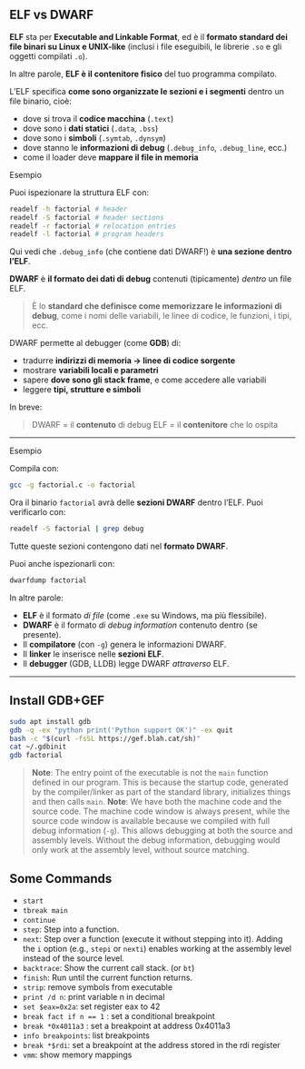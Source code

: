 ## ELF vs DWARF


**ELF** sta per **Executable and Linkable Format**,
ed è il **formato standard dei file binari su Linux e UNIX-like** (inclusi i file eseguibili, le librerie `.so` e gli oggetti compilati `.o`).

In altre parole, **ELF è il contenitore fisico** del tuo programma compilato.


L’ELF specifica **come sono organizzate le sezioni e i segmenti** dentro un file binario, cioè:

* dove si trova il **codice macchina** (`.text`)
* dove sono i **dati statici** (`.data`, `.bss`)
* dove sono i **simboli** (`.symtab`, `.dynsym`)
* dove stanno le **informazioni di debug** (`.debug_info`, `.debug_line`, ecc.)
* come il loader deve **mappare il file in memoria**

Esempio

Puoi ispezionare la struttura ELF con:

```bash
readelf -h factorial # header
readelf -S factorial # header sections
readelf -r factorial # relocation entries
readelf -l factorial # program headers

```

Qui vedi che `.debug_info` (che contiene dati DWARF!) è **una sezione dentro l’ELF**.


**DWARF** è **il formato dei dati di debug** contenuti (tipicamente) *dentro* un file ELF.

> È lo **standard che definisce come memorizzare le informazioni di debug**,
> come i nomi delle variabili, le linee di codice, le funzioni, i tipi, ecc.

DWARF permette al debugger (come **GDB**) di:

* tradurre **indirizzi di memoria → linee di codice sorgente**
* mostrare **variabili locali e parametri**
* sapere **dove sono gli stack frame**, e come accedere alle variabili
* leggere **tipi, strutture e simboli**

In breve:

> DWARF = il **contenuto** di debug
> ELF = il **contenitore** che lo ospita

---

Esempio

Compila con:

```bash
gcc -g factorial.c -o factorial
```

Ora il binario `factorial` avrà delle **sezioni DWARF** dentro l’ELF.
Puoi verificarlo con:

```bash
readelf -S factorial | grep debug
```

Tutte queste sezioni contengono dati nel **formato DWARF**.

Puoi anche ispezionarli con:

```bash
dwarfdump factorial
```

In altre parole:

* **ELF** è il formato *di file* (come `.exe` su Windows, ma più flessibile).
* **DWARF** è il formato *di debug information* contenuto dentro (se presente).
* Il **compilatore** (con `-g`) genera le informazioni DWARF.
* Il **linker** le inserisce nelle **sezioni ELF**.
* Il **debugger** (GDB, LLDB) legge DWARF *attraverso* ELF.

---



## Install GDB+GEF

```bash
sudo apt install gdb
gdb -q -ex "python print('Python support OK')" -ex quit
bash -c "$(curl -fsSL https://gef.blah.cat/sh)"
cat ~/.gdbinit
gdb factorial
```

> **Note**: The entry point of the executable is not the `main` function defined in our program. This is because the startup code, generated by the compiler/linker as part of the standard library, initializes things and then calls `main`.
> **Note**: We have both the machine code and the source code. The machine code window is always present, while the source code window is available because we compiled with full debug information (`-g`). This allows debugging at both the source and assembly levels. Without the debug information, debugging would only work at the assembly level, without source matching.

## Some Commands

- `start`
- `tbreak main`
- `continue`
- `step`: Step into a function.
- `next`: Step over a function (execute it without stepping into it).
Adding the `i` option (e.g., `stepi` or `nexti`) enables working at the assembly level instead of the source level.
- `backtrace`: Show the current call stack. (or `bt`)
- `finish`: Run until the current function returns.
- `strip`: remove symbols from executable
- `print /d n`: print variable n in decimal
- `set $eax=0x2a`: set register eax to 42
- `break fact if n == 1` : set a conditional breakpoint
- `break *0x4011a3` : set a breakpoint at address 0x4011a3
- `info breakpoints`: list breakpoints
- `break *$rdi`: set a breakpoint at the address stored in the rdi register
- `vmm`: show memory mappings
